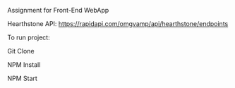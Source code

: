 Assignment for Front-End WebApp

Hearthstone API: https://rapidapi.com/omgvamp/api/hearthstone/endpoints

To run project:

Git Clone

NPM Install

NPM Start

